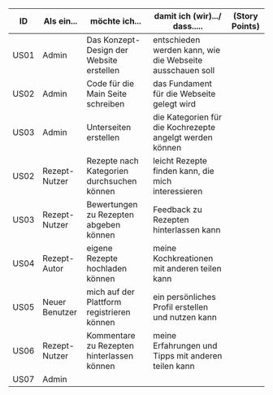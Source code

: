 | ID   | Als ein...         | möchte ich...                                  | damit ich (wir).../ dass.....                                 | (Story Points) |
|------|--------------------|------------------------------------------------|---------------------------------------------------------------|----------------|
| US01 | Admin              | Das Konzept-Design der Website erstellen       | entschieden werden kann, wie die Webseite ausschauen soll     |               |       
| US02 | Admin              | Code für die Main Seite schreiben              | das Fundament für die Webseite gelegt wird                    |               |
| US03 | Admin              | Unterseiten erstellen                          | die Kategorien für die Kochrezepte angelgt werden können      |               |
| US02 | Rezept-Nutzer      | Rezepte nach Kategorien durchsuchen können     | leicht Rezepte finden kann, die mich interessieren            |               |
| US03 | Rezept-Nutzer      | Bewertungen zu Rezepten abgeben können         | Feedback zu Rezepten hinterlassen kann                        |               |
| US04 | Rezept-Autor       | eigene Rezepte hochladen können                | meine Kochkreationen mit anderen teilen kann                  |               |
| US05 | Neuer Benutzer     | mich auf der Plattform registrieren können     | ein persönliches Profil erstellen und nutzen kann             |               |
| US06 | Rezept-Nutzer      | Kommentare zu Rezepten hinterlassen können     | meine Erfahrungen und Tipps mit anderen teilen kann           |               |
| US07 | Admin              |                                                |                                                               |               |


